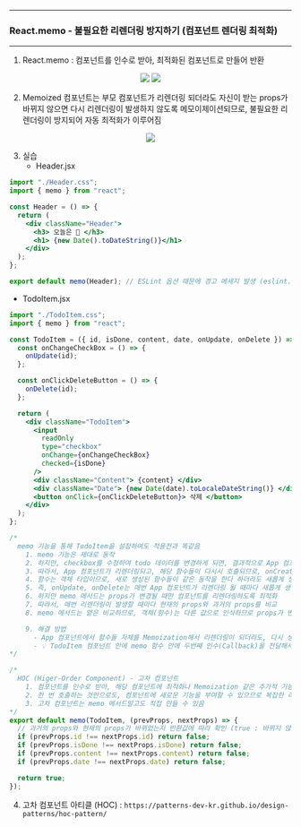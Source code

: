-----
### React.memo - 불필요한 리렌더링 방지하기 (컴포넌트 렌더링 최적화)
-----
1. React.memo : 컴포넌트를 인수로 받아, 최적화된 컴포넌트로 만들어 반환
<div align="center">
<img src="https://github.com/user-attachments/assets/543b17c6-92e9-4fb9-9a0f-922edefbc0df">
<img src="https://github.com/user-attachments/assets/215068aa-1a2a-4c53-9aa5-38d971ec6080f">
</div>

2. Memoized 컴포넌트는 부모 컴포넌트가 리렌더링 되더라도 자신이 받는 props가 바뀌지 않으면 다시 리렌더링이 발생하지 않도록 메모이제이션되므로, 불필요한 리렌더링이 방지되어 자동 최적화가 이루어짐
<div align="center">
<img src="https://github.com/user-attachments/assets/c354044e-c023-4579-a725-3bee9161fa77">
</div>

3. 실습
   - Header.jsx
```jsx
import "./Header.css";
import { memo } from "react";

const Header = () => {
  return (
    <div className="Header">
      <h3> 오늘은 📆 </h3>
      <h1> {new Date().toDateString()}</h1>
    </div>
  );
};

export default memo(Header); // ESLint 옵션 때문에 경고 메세지 발생 (eslint.config.js에서 "react-refresh/only-export-components": "off" 설정)
```

  - TodoItem.jsx
```jsx
import "./TodoItem.css";
import { memo } from "react";

const TodoItem = ({ id, isDone, content, date, onUpdate, onDelete }) => {
  const onChangeCheckBox = () => {
    onUpdate(id);
  };

  const onClickDeleteButton = () => {
    onDelete(id);
  };

  return (
    <div className="TodoItem">
      <input
        readOnly
        type="checkbox"
        onChange={onChangeCheckBox}
        checked={isDone}
      />
      <div className="Content"> {content} </div>
      <div className="Date"> {new Date(date).toLocaleDateString()} </div>
      <button onClick={onClickDeleteButton}> 삭제 </button>
    </div>
  );
};

/*
  memo 기능을 통해 TodoItem을 설정하여도 적용전과 똑같음
    1. memo 기능은 제대로 동작
    2. 하지만, checkbox를 수정하여 todo 데이터를 변경하게 되면, 결과적으로 App 컴포넌트의 todos State 값이 변경
    3. 따라서, App 컴포넌트가 리렌더링되고, 해당 함수들이 다시시 호출되므로, onCreate / onUpdate / onDelete 등과 같은 함수들도 새롭게 다시 만들어짐
    4. 함수는 객체 타입이므로, 새로 생성된 함수들이 같은 동작을 한다 하더라도 새롭게 생성될 때마다 아예 다른 값으로 인식
    5. 즉, onUpdate, onDelete는 매번 App 컴포넌트가 리렌더링 될 때마다 새롭게 생성되어 전달되는 것
    6. 하지만 memo 메서드는 props가 변경될 때만 컴포넌트를 리렌더링하도록 최적화
    7. 따라서, 매번 리렌더링이 발생할 때마다 현재의 props와 과거의 props를 비교
    8. memo 메서드는 얕은 비교하므로, 객체(함수)는 다른 값으로 인식하므로 props가 변경된 것으로 인식 

    9. 해결 방법
      - App 컴포넌트에서 함수들 자체를 Memoization해서 리렌더링이 되더라도, 다시 생성하지 않게 방지하는 방법 (useCallback 이용해야 함)
      - 💡 TodoItem 컴포넌트 안에 memo 함수 안에 두번째 인수(Callback)을 전달해서 최적화 기능을 커스텀마이징
*/

/*
  HOC (Higer-Order Component) - 고차 컴포넌트
    1. 컴포넌트를 인수로 받아, 해당 컴포넌트에 최적화나 Memoization 같은 추가적 기능을 덧붙여서 새로운 컴포넌트를 반환해주는 것
    2. 한 번 호출하는 것만으로도, 컴포넌트에 새로운 기능을 부여할 수 있으므로 복잡한 리액트 앱 구축 시 많이 사용
    3. 고차 컴포넌트는 memo 메서드말고도 직접 만들 수 있음
*/
export default memo(TodoItem, (prevProps, nextProps) => {
  // 과거의 props와 현재의 props가 바뀌었는지 반환값에 따라 확인 (true : 바뀌지 않음 (리렌더링 X) / false : 바뀜 (리렌더링 O))
  if (prevProps.id !== nextProps.id) return false;
  if (prevProps.isDone !== nextProps.isDone) return false;
  if (prevProps.content !== nextProps.content) return false;
  if (prevProps.date !== nextProps.date) return false;

  return true;
});
```

4. 고차 컴포넌트 아티클 (HOC) : ```https://patterns-dev-kr.github.io/design-patterns/hoc-pattern/```
